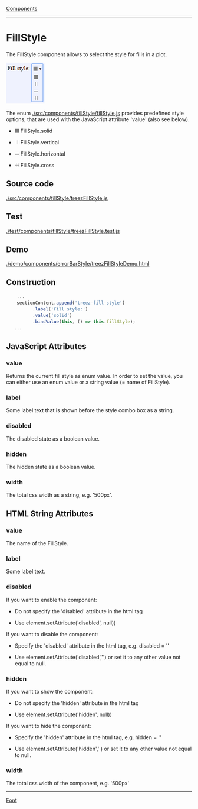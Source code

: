 [Components](../components.md)

----

# FillStyle
		
The FillStyle component allows to select the style for fills in a plot. 
	
![](../../images/treez_fill_style.png)

The enum [./src/components/fillStyle/fillStyle.js](../../../src/components/fillStyle/fillStyle.js) provides 
predefined style options, that are used with the JavaScript attribute 'value' (also see below). 


* ![](../../../src/components/fillStyle/solid.png) FillStyle.solid

* ![](../../../src/components/fillStyle/vertical.png) FillStyle.vertical  

* ![](../../../src/components/fillStyle/horizontal.png) FillStyle.horizontal  

* ![](../../../src/components/fillStyle/cross.png) FillStyle.cross  
		
## Source code

[./src/components/fillStyle/treezFillStyle.js](../../../src/components/fillStyle/treezErrorBarStyle.js)

## Test

[./test/components/fillStyle/treezFillStyle.test.js](../../../test/components/fillStyle/treezFillStyle.test.js)

## Demo

[./demo/components/errorBarStyle/treezFillStyleDemo.html](../../../demo/components/fillStyle/treezFillStyleDemo.html)

## Construction

```javascript
    ...
    sectionContent.append('treez-fill-style')
		  .label('Fill style:')		  
		  .value('solid')		
		  .bindValue(this, () => this.fillStyle);	
   ...
```

## JavaScript Attributes

### value

Returns the current fill style as enum value. 
In order to set the value, you can either use an enum value or a string value (= name of FillStyle). 

### label

Some label text that is shown before the style combo box as a string. 

### disabled

The disabled state as a boolean value. 

### hidden

The hidden state as a boolean value.

### width

The total css width as a string, e.g. '500px'.



## HTML String Attributes

### value

The name of the FillStyle.

### label

Some label text.

### disabled

If you want to enable the component:

* Do not specify the 'disabled' attribute in the html tag

* Use element.setAttribute('disabled', null)) 

If you want to disable the component:

* Specify the 'disabled' attribute in the html tag, e.g. disabled = ''

* Use element.setAttribute('disabled','') or set it to any other value not equal to null. 

### hidden

If you want to show the component:

* Do not specify the 'hidden' attribute in the html tag

* Use element.setAttribute('hidden', null)) 

If you want to hide the component:

* Specify the 'hidden' attribute in the html tag, e.g. hidden = ''

* Use element.setAttribute('hidden','') or set it to any other value not equal to null. 

### width

The total css width of the component, e.g. '500px'


----

[Font](../font/font.md)
